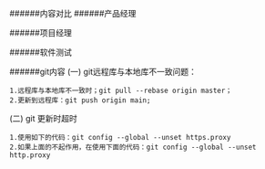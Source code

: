 ######内容对比
######产品经理


######项目经理


######软件测试


######git内容
(一) git远程库与本地库不一致问题：

    1.远程库与本地库不一致时；git pull --rebase origin master；
    2.更新到远程库：git push origin main;
(二) git 更新时超时
    
    1.使用如下的代码：git config --global --unset https.proxy
    2.如果上面的不起作用，在使用下面的代码：git config --global --unset http.proxy


